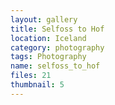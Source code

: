 ```yaml
---
layout: gallery
title: Selfoss to Hof
location: Iceland
category: photography
tags: Photography
name: selfoss_to_hof
files: 21
thumbnail: 5
---
```

